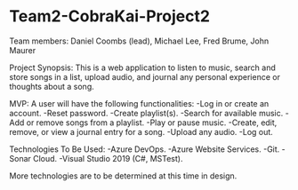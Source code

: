 # Team2-CobraKai-Project2
Team members: Daniel Coombs (lead), Michael Lee, Fred Brume, John Maurer

Project Synopsis: 
This is a web application to listen to music, search and store songs in a list, upload audio, and journal any personal experience or thoughts about a song.

MVP:
A user will have the following functionalities:
-Log in or create an account.
-Reset password.
-Create playlist(s).
-Search for available music.
-Add or remove songs from a playlist.
-Play or pause music.
-Create, edit, remove, or view a journal entry for a song.
-Upload any audio.
-Log out.

Technologies To Be Used:
-Azure DevOps.
-Azure Website Services.
-Git.
-Sonar Cloud.
-Visual Studio 2019 (C#, MSTest).

More technologies are to be determined at this time in design.
